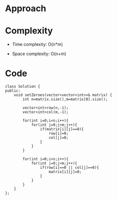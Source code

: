 # Approach
<!-- Describe your approach to solving the problem. -->

# Complexity
- Time complexity: O(n*m)
<!-- Add your time complexity here, e.g. $$O(n)$$ -->

- Space complexity: O(n+m)
<!-- Add your space complexity here, e.g. $$O(n)$$ -->

# Code
```
class Solution {
public:
    void setZeroes(vector<vector<int>>& matrix) {
        int n=matrix.size(),m=matrix[0].size();

        vector<int>row(n,-1);
        vector<int>col(m,-1);

        for(int i=0;i<n;i++){
            for(int j=0;j<m;j++){
                if(matrix[i][j]==0){
                    row[i]=0;
                    col[j]=0;
                }
            }
        }

        for(int i=0;i<n;i++){
            for(int j=0;j<m;j++){
                if(row[i]==0 || col[j]==0){
                    matrix[i][j]=0;
                }
            }
        }
    }
};
```
